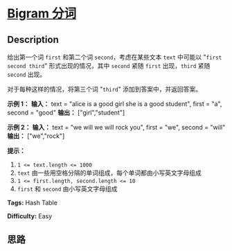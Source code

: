 # [Bigram 分词][title]

## Description

给出第一个词 `first` 和第二个词 `second`，考虑在某些文本 `text` 中可能以 "`first second third`"
形式出现的情况，其中 `second` 紧随 `first` 出现，`third` 紧随 `second` 出现。

对于每种这样的情况，将第三个词 "`third`" 添加到答案中，并返回答案。



**示例 1：**
            **输入：** text = "alice is a good girl she is a good student", first = "a", second = "good"    **输出：** ["girl","student"]    

**示例 2：**
            **输入：** text = "we will we will rock you", first = "we", second = "will"    **输出：** ["we","rock"]    



**提示：**

  1. `1 <= text.length <= 1000`
  2. `text` 由一些用空格分隔的单词组成，每个单词都由小写英文字母组成
  3. `1 <= first.length, second.length <= 10`
  4. `first` 和 `second` 由小写英文字母组成


**Tags:** Hash Table

**Difficulty:** Easy

## 思路

[title]: https://leetcode-cn.com/problems/occurrences-after-bigram
